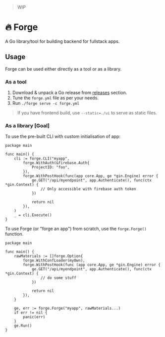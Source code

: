 > WIP

# 🔥 Forge

A Go library/tool for building backend for fullstack apps.

## Usage

Forge can be used either directly as a tool or as a library.

### As a tool

1. Download & unpack a Go release from [releases](https://github.com/spy16/forge/releases) section.
2. Tune the `forge.yml` file as per your needs.
3. Run `./forge serve -c forge.yml`

> If you have frontend build, use `--static=./ui` to serve as static files.

### As a library [Goal]

To use the pre-built CLI with custom initialisation of app:

```golang
package main

func main() {
	cli := forge.CLI("myapp",
		forge.WithAuth(&firebase.Auth{
            ProjectID: "foo",
        }),
		forge.WithPostHook(func(app core.App, ge *gin.Engine) error {
			ge.GET("/api/myendpoint", app.Authenticate(), func(ctx *gin.Context) {
                // Only accessible with firebase auth token
			})

			return nil
		}),
	)
	_ = cli.Execute()
}

```

To use Forge (or "forge an app") from scratch, use the `forge.Forge()` function.

```golang
package main

func main() {
	rawMaterials := []forge.Option{
		forge.WithConfLoader(myOwn),
		forge.WithPostHook(func (app core.App, ge *gin.Engine) error {
            ge.GET("/api/myendpoint", app.Authenticate(), func(ctx *gin.Context) {
                // do some stuff
            })
			
			return nil
	    }),
	}

	ge, err := forge.Forge("myapp", rawMaterials...)
	if err != nil {
		panic(err)
	}
	ge.Run()
}
```

